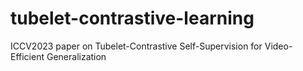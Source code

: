 # tubelet-contrastive-learning
ICCV2023 paper on Tubelet-Contrastive Self-Supervision for Video-Efficient Generalization 

